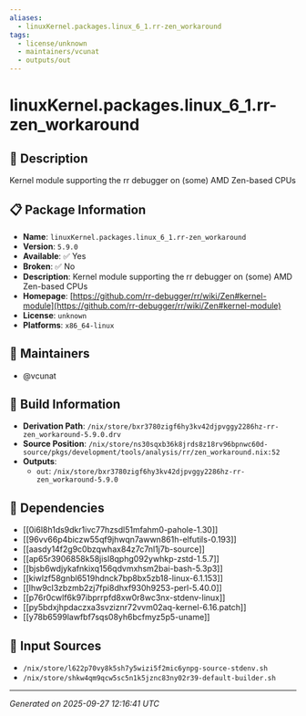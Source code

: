 ```yaml
---
aliases:
  - linuxKernel.packages.linux_6_1.rr-zen_workaround
tags:
  - license/unknown
  - maintainers/vcunat
  - outputs/out
---
```


# linuxKernel.packages.linux_6_1.rr-zen_workaround

## 📝 Description

Kernel module supporting the rr debugger on (some) AMD Zen-based CPUs

## 📋 Package Information

- **Name**: `linuxKernel.packages.linux_6_1.rr-zen_workaround`
- **Version**: `5.9.0`
- **Available**: ✅ Yes
- **Broken**: ✅ No
- **Description**: Kernel module supporting the rr debugger on (some) AMD Zen-based CPUs
- **Homepage**: [https://github.com/rr-debugger/rr/wiki/Zen#kernel-module](https://github.com/rr-debugger/rr/wiki/Zen#kernel-module)
- **License**: `unknown`
- **Platforms**: `x86_64-linux`
## 👥 Maintainers

- @vcunat


## 🔧 Build Information

- **Derivation Path**: `/nix/store/bxr3780zigf6hy3kv42djpvggy2286hz-rr-zen_workaround-5.9.0.drv`
- **Source Position**: `/nix/store/ns30sqxb36k8jrds8z18rv96bpnwc60d-source/pkgs/development/tools/analysis/rr/zen_workaround.nix:52`
- **Outputs**:
  - `out`:  `/nix/store/bxr3780zigf6hy3kv42djpvggy2286hz-rr-zen_workaround-5.9.0`

## 🔗 Dependencies

- [[0i6l8h1ds9dkr1ivc77hzsdl51mfahm0-pahole-1.30]]
- [[96vv66p4biczw55qf9jhwqn7awwn861h-elfutils-0.193]]
- [[aasdy14f2g9c0bzqwhax84z7c7nl1j7b-source]]
- [[ap65r3906858k58jisl8qphg092ywhkp-zstd-1.5.7]]
- [[bjsb6wdjykafnkixq156qdvmxhsm2bai-bash-5.3p3]]
- [[kiwlzf58gnbl6519hdnck7bp8bx5zb18-linux-6.1.153]]
- [[lhw9cl3zbzmb2zj7fpi8dhxf930h9253-perl-5.40.0]]
- [[p76r0cwlf6k97ibprrpfd8xw0r8wc3nx-stdenv-linux]]
- [[py5bdxjhpdaczxa3svziznr72vvm02aq-kernel-6.16.patch]]
- [[y78b6599lawfbf7sqs08yh6bcfmyz5p5-uname]]

## 📁 Input Sources

- `/nix/store/l622p70vy8k5sh7y5wizi5f2mic6ynpg-source-stdenv.sh`
- `/nix/store/shkw4qm9qcw5sc5n1k5jznc83ny02r39-default-builder.sh`

---
*Generated on 2025-09-27 12:16:41 UTC*
